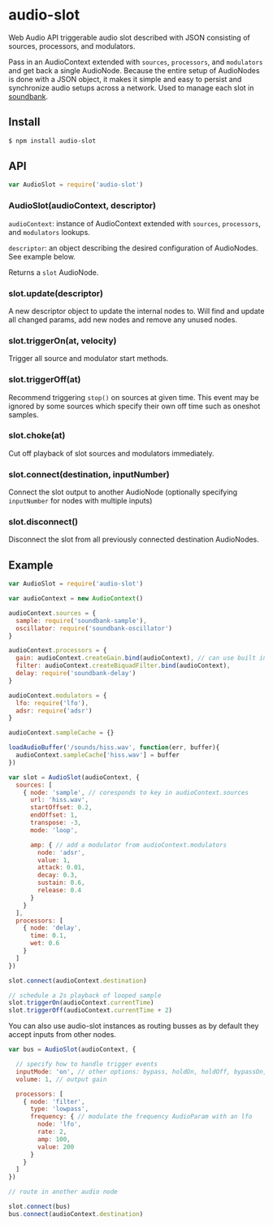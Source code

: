 audio-slot
===

Web Audio API triggerable audio slot described with JSON consisting of sources, processors, and modulators. 

Pass in an AudioContext extended with `sources`, `processors`, and `modulators` and get back a single AudioNode. Because the entire setup of AudioNodes is done with a JSON object, it makes it simple and easy to persist and synchronize audio setups across a network. Used to manage each slot in [soundbank](https://github.com/mmckegg/soundbank).

## Install

```bash
$ npm install audio-slot
```

## API

```js
var AudioSlot = require('audio-slot')
```

### AudioSlot(audioContext, descriptor)

`audioContext`: instance of AudioContext extended with `sources`, `processors`, and `modulators` lookups. 

`descriptor`: an object describing the desired configuration of AudioNodes. See example below.

Returns a `slot` AudioNode.

### slot.update(descriptor)

A new descriptor object to update the internal nodes to. Will find and update all changed params, add new nodes and remove any unused nodes.

### slot.triggerOn(at, velocity)

Trigger all source and modulator start methods.

### slot.triggerOff(at)

Recommend triggering `stop()` on sources at given time. This event may be ignored by some sources which specify their own off time such as oneshot samples.

### slot.choke(at)

Cut off playback of slot sources and modulators immediately.

### slot.connect(destination, inputNumber)

Connect the slot output to another AudioNode (optionally specifying `inputNumber` for nodes with multiple inputs)

### slot.disconnect()

Disconnect the slot from all previously connected destination AudioNodes.

## Example

```js
var AudioSlot = require('audio-slot')

var audioContext = new AudioContext()

audioContext.sources = {
  sample: require('soundbank-sample'),
  oscillator: require('soundbank-oscillator')
}

audioContext.processors = {
  gain: audioContext.createGain.bind(audioContext), // can use built in nodes
  filter: audioContext.createBiquadFilter.bind(audioContext),
  delay: require('soundbank-delay')
}

audioContext.modulators = {
  lfo: require('lfo'),
  adsr: require('adsr')
}

audioContext.sampleCache = {}

loadAudioBuffer('/sounds/hiss.wav', function(err, buffer){
  audioContext.sampleCache['hiss.wav'] = buffer
})

var slot = AudioSlot(audioContext, {
  sources: [
    { node: 'sample', // coresponds to key in audioContext.sources
      url: 'hiss.wav',
      startOffset: 0.2,
      endOffset: 1,
      transpose: -3,
      mode: 'loop',

      amp: { // add a modulator from audioContext.modulators
        node: 'adsr',
        value: 1,
        attack: 0.01,
        decay: 0.3,
        sustain: 0.6,
        release: 0.4
      }
    }
  ],
  processors: [
    { node: 'delay',
      time: 0.1,
      wet: 0.6
    }
  ]
})

slot.connect(audioContext.destination)

// schedule a 2s playback of looped sample
slot.triggerOn(audioContext.currentTime)
slot.triggerOff(audioContext.currentTime + 2)
```

You can also use audio-slot instances as routing busses as by default they accept inputs from other nodes.

```js
var bus = AudioSlot(audioContext, {

  // specify how to handle trigger events
  inputMode: 'on', // other options: bypass, holdOn, holdOff, bypassOn, bypassOff
  volume: 1, // output gain

  processors: [
    { node: 'filter',
      type: 'lowpass',
      frequency: { // modulate the frequency AudioParam with an lfo
        node: 'lfo',
        rate: 2,
        amp: 100,
        value: 200
      }
    }
  ]
})

// route in another audio node

slot.connect(bus)
bus.connect(audioContext.destination)
```